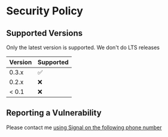 # Security Policy

## Supported Versions

Only the latest version is supported. We don't do LTS releases

| Version | Supported          |
| ------- | ------------------ |
| 0.3.x   | :white_check_mark: |
| 0.2.x   | :x:                |
| < 0.1   | :x:                |

## Reporting a Vulnerability


Please contact me [using Signal on the following phone number](https://qdraw.nl/contact.html)
